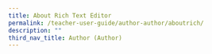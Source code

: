 ```yaml
---
title: About Rich Text Editor
permalink: /teacher-user-guide/author-author/aboutrich/
description: ""
third_nav_title: Author (Author)
---
```

